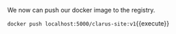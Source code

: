 We now can push our docker image to the registry.

`docker push localhost:5000/clarus-site:v1`{{execute}}